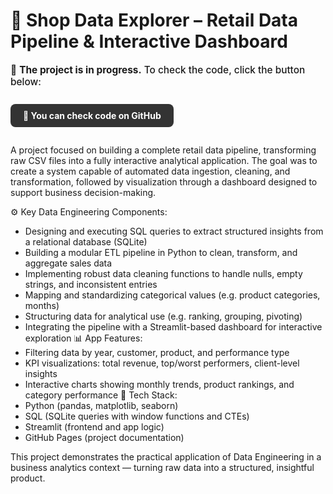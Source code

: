 # 🛒 Shop Data Explorer – Retail Data Pipeline & Interactive Dashboard

<p style="font-size: 1.1em; font-weight: 500; margin-bottom: 12px;">
  🚧 <strong>The project is in progress.</strong> To check the code, click the button below:
</p>

<div style="display: flex; gap: 12px;">
  <!-- <a href="https://lotyappmy.streamlit.app/" 
     class="md-button md-button--primary" 
     style="background-color: #1E90FF; color: white; padding: 10px 20px; 
            border-radius: 8px; text-decoration: none; font-weight: bold; display: inline-flex; align-items: center; gap: 8px;">
    🌍 ✈️ 📱 Flight 4 U – Open App
  </a> -->

  <a href="https://github.com/KamilSemczuk13/shop_exlorer_app/blob/main/app.py"
     class="md-button md-button--secondary" 
     style="background-color: #333; color: white; padding: 10px 20px; 
            border-radius: 8px; text-decoration: none; font-weight: bold; display: inline-flex; align-items: center; gap: 8px;">
    🐙 You can check code on GitHub
  </a>

</div>

A project focused on building a complete retail data pipeline, transforming raw CSV files into a fully interactive analytical application. The goal was to create a system capable of automated data ingestion, cleaning, and transformation, followed by visualization through a dashboard designed to support business decision-making.

⚙️ Key Data Engineering Components:
- Designing and executing SQL queries to extract structured insights from a relational database (SQLite)
- Building a modular ETL pipeline in Python to clean, transform, and aggregate sales data
- Implementing robust data cleaning functions to handle nulls, empty strings, and inconsistent entries
- Mapping and standardizing categorical values (e.g. product categories, months)
- Structuring data for analytical use (e.g. ranking, grouping, pivoting)
- Integrating the pipeline with a Streamlit-based dashboard for interactive exploration
📊 App Features:
- Filtering data by year, customer, product, and performance type
- KPI visualizations: total revenue, top/worst performers, client-level insights
- Interactive charts showing monthly trends, product rankings, and category performance
🧰 Tech Stack:
- Python (pandas, matplotlib, seaborn)
- SQL (SQLite queries with window functions and CTEs)
- Streamlit (frontend and app logic)
- GitHub Pages (project documentation)


This project demonstrates the practical application of Data Engineering in a business analytics context — turning raw data into a structured, insightful product.